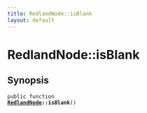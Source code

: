 ```yaml
---
title: RedlandNode::isBlank
layout: default
---
```


# RedlandNode::isBlank

## Synopsis

<code>public function <b><a href="RedlandNode">RedlandNode</a>::isBlank</b>()</code>

